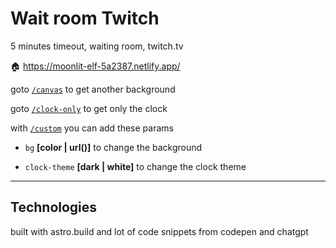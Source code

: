 # Wait room Twitch

5 minutes timeout, waiting room, twitch.tv

🏠 https://moonlit-elf-5a2387.netlify.app/

goto [`/canvas`](https://moonlit-elf-5a2387.netlify.app/canvas) to get another background

goto [`/clock-only`](https://moonlit-elf-5a2387.netlify.app/clock-only) to get only the clock

with [`/custom`](https://moonlit-elf-5a2387.netlify.app/custom/) you can add these params

* `bg` __[color | url()]__ to change the background

* `clock-theme` __[dark | white]__ to change the clock theme

---

## Technologies

built with astro.build and lot of code snippets from codepen and chatgpt